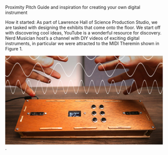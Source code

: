 Proximity Pitch 
Guide and inspiration for creating your own digital instrument

How it started:
	As part of Lawrence Hall of Science Production Studio, we are tasked with designing the exhibits that come onto the floor. We start off with discovering cool ideas, YouTube is a wonderful resource for discovery. Nerd Musician host’s a channel with DIY videos of exciting digital instruments, in particular we were attracted to the MIDI Theremin shown in Figure 1. 

[![name](https://github.com/msofiaospina/proximity-pitch/blob/main/Picture1.png?raw=true)](https://www.musiconerd.com/i-built-a-midi-theremin/).
